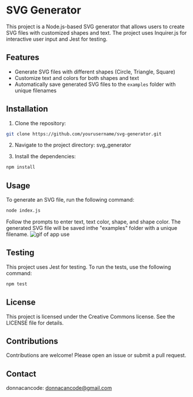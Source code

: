 # SVG Generator

This project is a Node.js-based SVG generator that allows users to create SVG files with customized shapes and text. The project uses Inquirer.js for interactive user input and Jest for testing.

## Features

- Generate SVG files with different shapes (Circle, Triangle, Square)
- Customize text and colors for both shapes and text
- Automatically save generated SVG files to the `examples` folder with unique filenames

## Installation

1. Clone the repository:

```sh
git clone https://github.com/yourusername/svg-generator.git
```

2. Navigate to the project directory: svg_generator

3. Install the dependencies:

```sh
npm install
```

## Usage

To generate an SVG file, run the following command:

```sh
node index.js
```

Follow the prompts to enter text, text color, shape, and shape color. The generated SVG file will be saved inthe "examples" folder with a unique filename.
![gif of app use](/assets/SVGuse.gif)

## Testing

This project uses Jest for testing. To run the tests, use the following command:

```sh
npm test
```

## License

This project is licensed under the Creative Commons license. See the LICENSE file for details.

## Contributions

Contributions are welcome! Please open an issue or submit a pull request.

## Contact

donnacancode:
donnacancode@gmail.com
